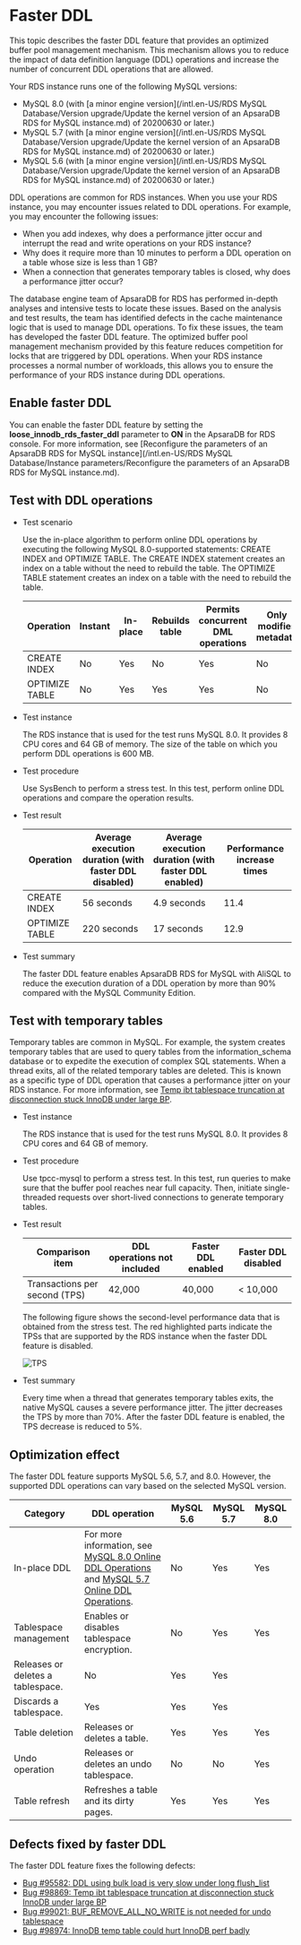# Faster DDL

This topic describes the faster DDL feature that provides an optimized buffer pool management mechanism. This mechanism allows you to reduce the impact of data definition language \(DDL\) operations and increase the number of concurrent DDL operations that are allowed.

Your RDS instance runs one of the following MySQL versions:

-   MySQL 8.0 \(with [a minor engine version](/intl.en-US/RDS MySQL Database/Version upgrade/Update the kernel version of an ApsaraDB RDS for MySQL instance.md) of 20200630 or later.\)
-   MySQL 5.7 \(with [a minor engine version](/intl.en-US/RDS MySQL Database/Version upgrade/Update the kernel version of an ApsaraDB RDS for MySQL instance.md) of 20200630 or later.\)
-   MySQL 5.6 \(with [a minor engine version](/intl.en-US/RDS MySQL Database/Version upgrade/Update the kernel version of an ApsaraDB RDS for MySQL instance.md) of 20200630 or later.\)

DDL operations are common for RDS instances. When you use your RDS instance, you may encounter issues related to DDL operations. For example, you may encounter the following issues:

-   When you add indexes, why does a performance jitter occur and interrupt the read and write operations on your RDS instance?
-   Why does it require more than 10 minutes to perform a DDL operation on a table whose size is less than 1 GB?
-   When a connection that generates temporary tables is closed, why does a performance jitter occur?

The database engine team of ApsaraDB for RDS has performed in-depth analyses and intensive tests to locate these issues. Based on the analysis and test results, the team has identified defects in the cache maintenance logic that is used to manage DDL operations. To fix these issues, the team has developed the faster DDL feature. The optimized buffer pool management mechanism provided by this feature reduces competition for locks that are triggered by DDL operations. When your RDS instance processes a normal number of workloads, this allows you to ensure the performance of your RDS instance during DDL operations.

## Enable faster DDL

You can enable the faster DDL feature by setting the **loose\_innodb\_rds\_faster\_ddl** parameter to **ON** in the ApsaraDB for RDS console. For more information, see [Reconfigure the parameters of an ApsaraDB RDS for MySQL instance](/intl.en-US/RDS MySQL Database/Instance parameters/Reconfigure the parameters of an ApsaraDB RDS for MySQL instance.md).

## Test with DDL operations

-   Test scenario

    Use the in-place algorithm to perform online DDL operations by executing the following MySQL 8.0-supported statements: CREATE INDEX and OPTIMIZE TABLE. The CREATE INDEX statement creates an index on a table without the need to rebuild the table. The OPTIMIZE TABLE statement creates an index on a table with the need to rebuild the table.

    |Operation|Instant|In-place|Rebuilds table|Permits concurrent DML operations|Only modifies metadata|
    |---------|-------|--------|--------------|---------------------------------|----------------------|
    |CREATE INDEX|No|Yes|No|Yes|No|
    |OPTIMIZE TABLE|No|Yes|Yes|Yes|No|

-   Test instance

    The RDS instance that is used for the test runs MySQL 8.0. It provides 8 CPU cores and 64 GB of memory. The size of the table on which you perform DDL operations is 600 MB.

-   Test procedure

    Use SysBench to perform a stress test. In this test, perform online DDL operations and compare the operation results.

-   Test result

    |Operation|Average execution duration \(with faster DDL disabled\)|Average execution duration \(with faster DDL enabled\)|Performance increase times|
    |---------|-------------------------------------------------------|------------------------------------------------------|--------------------------|
    |CREATE INDEX|56 seconds|4.9 seconds|11.4|
    |OPTIMIZE TABLE|220 seconds|17 seconds|12.9|

-   Test summary

    The faster DDL feature enables ApsaraDB RDS for MySQL with AliSQL to reduce the execution duration of a DDL operation by more than 90% compared with the MySQL Community Edition.


## Test with temporary tables

Temporary tables are common in MySQL. For example, the system creates temporary tables that are used to query tables from the information\_schema database or to expedite the execution of complex SQL statements. When a thread exits, all of the related temporary tables are deleted. This is known as a specific type of DDL operation that causes a performance jitter on your RDS instance. For more information, see [Temp ibt tablespace truncation at disconnection stuck InnoDB under large BP](https://bugs.mysql.com/bug.php?id=98869).

-   Test instance

    The RDS instance that is used for the test runs MySQL 8.0. It provides 8 CPU cores and 64 GB of memory.

-   Test procedure

    Use tpcc-mysql to perform a stress test. In this test, run queries to make sure that the buffer pool reaches near full capacity. Then, initiate single-threaded requests over short-lived connections to generate temporary tables.

-   Test result

    |Comparison item|DDL operations not included|Faster DDL enabled|Faster DDL disabled|
    |---------------|---------------------------|------------------|-------------------|
    |Transactions per second \(TPS\)|42,000|40,000|< 10,000|

    The following figure shows the second-level performance data that is obtained from the stress test. The red highlighted parts indicate the TPSs that are supported by the RDS instance when the faster DDL feature is disabled.

    ![TPS](https://static-aliyun-doc.oss-cn-hangzhou.aliyuncs.com/assets/img/en-US/9630749951/p130824.png)

-   Test summary

    Every time when a thread that generates temporary tables exits, the native MySQL causes a severe performance jitter. The jitter decreases the TPS by more than 70%. After the faster DDL feature is enabled, the TPS decrease is reduced to 5%.


## Optimization effect

The faster DDL feature supports MySQL 5.6, 5.7, and 8.0. However, the supported DDL operations can vary based on the selected MySQL version.

|Category|DDL operation|MySQL 5.6|MySQL 5.7|MySQL 8.0|
|--------|-------------|---------|---------|---------|
|In-place DDL|For more information, see [MySQL 8.0 Online DDL Operations](https://dev.mysql.com/doc/refman/8.0/en/innodb-online-ddl-operations.html) and [MySQL 5.7 Online DDL Operations](https://dev.mysql.com/doc/refman/5.7/en/innodb-online-ddl-operations.html).|No|Yes|Yes|
|Tablespace management|Enables or disables tablespace encryption.|No|Yes|Yes|
|Releases or deletes a tablespace.|No|Yes|Yes|
|Discards a tablespace.|Yes|Yes|Yes|
|Table deletion|Releases or deletes a table.|Yes|Yes|Yes|
|Undo operation|Releases or deletes an undo tablespace.|No|No|Yes|
|Table refresh|Refreshes a table and its dirty pages.|Yes|Yes|Yes|

## Defects fixed by faster DDL

The faster DDL feature fixes the following defects:

-   [Bug \#95582: DDL using bulk load is very slow under long flush\_list](https://bugs.mysql.com/bug.php?id=95582)
-   [Bug \#98869: Temp ibt tablespace truncation at disconnection stuck InnoDB under large BP](https://bugs.mysql.com/bug.php?id=98869)
-   [Bug \#99021: BUF\_REMOVE\_ALL\_NO\_WRITE is not needed for undo tablespace](https://bugs.mysql.com/bug.php?id=99021)
-   [Bug \#98974: InnoDB temp table could hurt InnoDB perf badly](https://bugs.mysql.com/bug.php?id=98974)

